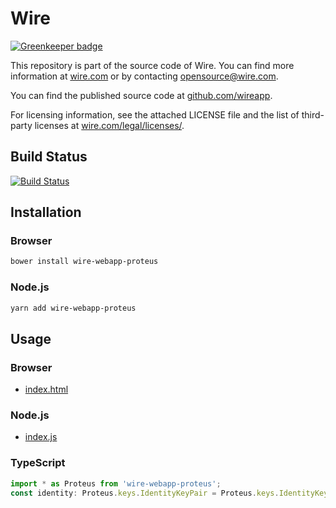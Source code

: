 # Wire

[![Greenkeeper badge](https://badges.greenkeeper.io/wireapp/proteus.js.svg)](https://greenkeeper.io/)

This repository is part of the source code of Wire. You can find more information at [wire.com](https://wire.com) or by contacting opensource@wire.com.

You can find the published source code at [github.com/wireapp](https://github.com/wireapp).

For licensing information, see the attached LICENSE file and the list of third-party licenses at [wire.com/legal/licenses/](https://wire.com/legal/licenses/).

## Build Status

[![Build Status](https://travis-ci.org/wireapp/proteus.js.svg?branch=master)](https://travis-ci.org/wireapp/proteus.js)

## Installation

### Browser

```bash
bower install wire-webapp-proteus
```

### Node.js

```bash
yarn add wire-webapp-proteus
```

## Usage

### Browser

- [index.html](./dist/index.html)

### Node.js

- [index.js](./dist/index.js)

### TypeScript

```typescript
import * as Proteus from 'wire-webapp-proteus';
const identity: Proteus.keys.IdentityKeyPair = Proteus.keys.IdentityKeyPair.new();
```
